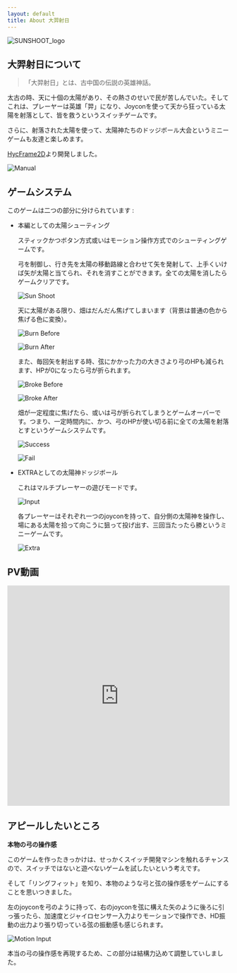 ```yaml
---
layout: default
title: About 大羿射日
---
```


![SUNSHOOT_logo](../../assets/sun_shoot_logo.png)
## 大羿射日について

>「大羿射日」とは、古中国の伝説の英雄神話。

太古の時、天に十個の太陽があり、その熱さのせいで民が苦しんでいた。そしてこれは、プレーヤーは英雄「羿」になり、Joyconを使って天から狂っている太陽を射落として、皆を救うというスイッチゲームです。

さらに、射落された太陽を使って、太陽神たちのドッジボール大会というミニーゲームも友達と楽しめます。

[HycFrame2D](hycframe2d_jp.md)より開発しました。

![Manual](../../assets/sun_manual.png)

## ゲームシステム

このゲームは二つの部分に分けられています :

- 本編としての太陽シューティング

    スティックかつボタン方式或いはモーション操作方式でのシューティングゲームです。
    
    弓を制御し、行き先を太陽の移動路線と合わせて矢を発射して、上手くいけば矢が太陽と当てられ、それを消すことができます。全ての太陽を消したらゲームクリアです。

    ![Sun Shoot](../../assets/sun_basic.png)
    
    天に太陽がある限り、畑はだんだん焦げてしまいます（背景は普通の色から焦げる色に変換）。

    ![Burn Before](../../assets/sun_burn_before.png)

    ![Burn After](../../assets/sun_burn_after.png)
    
    また、毎回矢を射出する時、弦にかかった力の大きさより弓のHPも減られます、HPが0になったら弓が折られます。

    ![Broke Before](../../assets/sun_broke_before.png)

    ![Broke After](../../assets/sun_broke_after.png)
    
    畑が一定程度に焦げたら、或いは弓が折られてしまうとゲームオーバーです。つまり、一定時間内に、かつ、弓のHPが使い切る前に全ての太陽を射落とすというゲームシステムです。

    ![Success](../../assets/sun_success.png)

    ![Fail](../../assets/sun_fail.png)

- EXTRAとしての太陽神ドッジボール

    これはマルチプレーヤーの遊びモードです。

    ![Input](../../assets/sun_extra_input.png)
    
    各プレーヤーはそれぞれ一つのjoyconを持って、自分側の太陽神を操作し、場にある太陽を拾って向こうに狙って投げ出す、三回当たったら勝というミニーゲームです。

    ![Extra](../../assets/sun_extra.png)

## PV動画

<iframe width="100%" height="500" src="https://www.youtube.com/embed/prv0hxfCRGs" title="YouTube video player" frameborder="0" allow="accelerometer; autoplay; clipboard-write; encrypted-media; gyroscope; picture-in-picture" allowfullscreen></iframe>

## アピールしたいところ

**本物の弓の操作感**

このゲームを作ったきっかけは、せっかくスイッチ開発マシンを触れるチャンスので、スイッチではないと遊べないゲームを試したいという考えです。

そして「リングフィット」を知り、本物のような弓と弦の操作感をゲームにすることを思いつきました。

左のjoyconを弓のように持って、右のjoyconを弦に構えた矢のように後ろに引っ張ったら、加速度とジャイロセンサー入力よりモーションで操作でき、HD振動の出力より張り切っている弦の振動感も感じられます。

![Motion Input](../../assets/sun_motion_input.png)

本当の弓の操作感を再現するため、この部分は結構力込めて調整していしました。